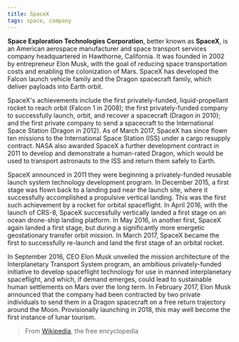 ```yaml
---
title: SpaceX
tags: space, company
---
```


**Space Exploration Technologies Corporation**, better known as **SpaceX**, is an American aerospace manufacturer and space transport services company headquartered in Hawthorne, California. It was founded in 2002 by entrepreneur Elon Musk, with the goal of reducing space transportation costs and enabling the colonization of Mars. SpaceX has developed the Falcon launch vehicle family and the Dragon spacecraft family, which deliver payloads into Earth orbit.

SpaceX's achievements include the first privately-funded, liquid-propellant rocket to reach orbit (Falcon 1 in 2008); the first privately-funded company to successfully launch, orbit, and recover a spacecraft (Dragon in 2010); and the first private company to send a spacecraft to the International Space Station (Dragon in 2012). As of March 2017, SpaceX has since flown ten missions to the International Space Station (ISS) under a cargo resupply contract. NASA also awarded SpaceX a further development contract in 2011 to develop and demonstrate a human-rated Dragon, which would be used to transport astronauts to the ISS and return them safely to Earth.

SpaceX announced in 2011 they were beginning a privately-funded reusable launch system technology development program. In December 2015, a first stage was flown back to a landing pad near the launch site, where it successfully accomplished a propulsive vertical landing. This was the first such achievement by a rocket for orbital spaceflight. In April 2016, with the launch of CRS-8, SpaceX successfully vertically landed a first stage on an ocean drone-ship landing platform. In May 2016, in another first, SpaceX again landed a first stage, but during a significantly more energetic geostationary transfer orbit mission. In March 2017, SpaceX became the first to successfully re-launch and land the first stage of an orbital rocket. 

In September 2016, CEO Elon Musk unveiled the mission architecture of the Interplanetary Transport System program, an ambitious privately-funded initiative to develop spaceflight technology for use in manned interplanetary spaceflight, and which, if demand emerges, could lead to sustainable human settlements on Mars over the long term. In February 2017, Elon Musk announced that the company had been contracted by two private individuals to send them in a Dragon spacecraft on a free return trajectory around the Moon. Provisionally launching in 2018, this may well become the first instance of lunar tourism.

> From [Wikipedia](https://en.wikipedia.org/wiki/SpaceX), the free encyclopedia